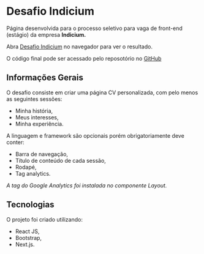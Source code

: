 # Desafio Indicium

Página desenvolvida para o processo seletivo para  vaga de front-end (estágio) da empresa **Indicium.**

Abra [Desafio Indicium](https://desafio-indicum.vercel.app/) no navegador para ver o resultado.

O código final pode ser acessado pelo reposotório no [GitHub](https://github.com/gabieller/desafio-indicum)


## Informações Gerais

O desafio consiste em criar uma página CV personalizada, com pelo menos as seguintes sessões: 

* Minha história,
* Meus interesses,
* Minha experiência.

A linguagem e framework são opcionais porém obrigatoriamente deve conter: 

* Barra de navegação,
* Título de conteúdo de cada sessão,
* Rodapé,
* Tag analytics.


*A tag do Google Analytics foi instalada no componente Layout.*

## Tecnologias 

O projeto foi criado utilizando: 

* React JS,
* Bootstrap,
* Next.js.